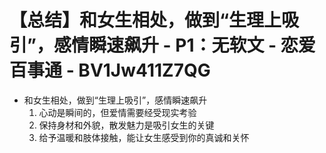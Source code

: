 # 【总结】和女生相处，做到“生理上吸引”，感情瞬速飙升 - P1：无软文 - 恋爱百事通 - BV1Jw411Z7QG

-   和女生相处，做到“生理上吸引”，感情瞬速飙升
    1.  心动是瞬间的，但爱情需要经受现实考验
    2.  保持身材和外貌，散发魅力是吸引女生的关键
    3.  给予温暖和肢体接触，能让女生感受到你的真诚和关怀